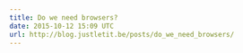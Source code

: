 ```yaml
---
title: Do we need browsers?
date: 2015-10-12 15:09 UTC
url: http://blog.justletit.be/posts/do_we_need_browsers/
---
```


